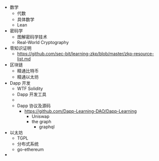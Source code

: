 - 数学
	- 代数
	- 具体数学
	- Lean
- 密码学
	- 图解密码学技术
	- Real-World Cryptography
- 零知识证明
	- https://github.com/sec-bit/learning-zkp/blob/master/zkp-resource-list.md
- 区块链
	- 精通比特币
	- 精通以太坊
- Dapp 开发
	- WTF Solidity
	- Dapp 开发工具
	-
	- Dapp 协议及源码
		- https://github.com/Dapp-Learning-DAO/Dapp-Learning
			- Uniswap
			- the graph
				- graphql
- 以太坊
	- TGPL
	- 分布式系统
	- go-ethereum
-